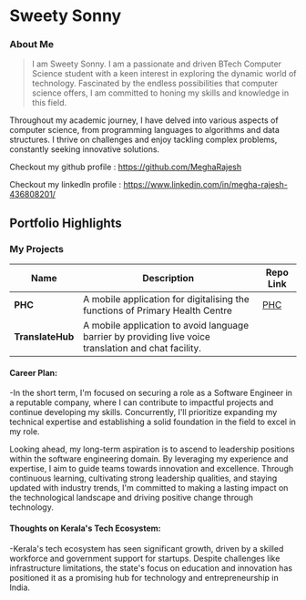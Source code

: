 # Sweety Sonny

### About Me
 
>I am Sweety Sonny. I am a passionate and driven BTech Computer Science student with a keen interest in exploring the dynamic world of technology. Fascinated by the endless possibilities that computer science offers, I am committed to honing my skills and knowledge in this field.

Throughout my academic journey, I have delved into various aspects of computer science, from programming languages to algorithms and data structures. I thrive on challenges and enjoy tackling complex problems, constantly seeking innovative solutions.
> 
Checkout my github profile : https://github.com/MeghaRajesh

Checkout my linkedln profile : https://www.linkedin.com/in/megha-rajesh-436808201/

## Portfolio Highlights

### My Projects

| Name                | Description                                                               | Repo Link                                                      |
|---------------------|---------------------------------------------------------------------------|----------------------------------------------------------------|
| **PHC**       | A mobile application for digitalising the functions of Primary Health Centre                                       | [PHC](https://github.com/Sweety0503/Mini-Project)             |
| **TranslateHub**      |   A mobile application to avoid language barrier by providing live voice translation and chat facility.
     


#### Career Plan:

-In the short term, I'm focused on securing a role as a Software Engineer in a reputable company, where I can contribute to impactful projects and continue developing my skills. Concurrently, I'll prioritize expanding my technical expertise and establishing a solid foundation in the field to excel in my role.

Looking ahead, my long-term aspiration is to ascend to leadership positions within the software engineering domain. By leveraging my experience and expertise, I aim to guide teams towards innovation and excellence. Through continuous learning, cultivating strong leadership qualities, and staying updated with industry trends, I'm committed to making a lasting impact on the technological landscape and driving positive change through technology.

#### Thoughts on Kerala's Tech Ecosystem:

-Kerala's tech ecosystem has seen significant growth, driven by a skilled workforce and government support for startups. Despite challenges like infrastructure limitations, the state's focus on education and innovation has positioned it as a promising hub for technology and entrepreneurship in India.
